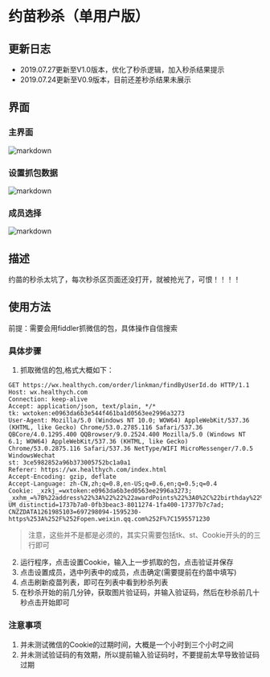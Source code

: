 # 约苗秒杀（单用户版）

## 更新日志

- 2019.07.27更新至V1.0版本，优化了秒杀逻辑，加入秒杀结果提示
- 2019.07.24更新至V0.9版本，目前还差秒杀结果未展示
## 界面
### 主界面
![markdown](https://raw.githubusercontent.com/lyrric/seckill/master/images/main.jpg "主界面图")
### 设置抓包数据
![markdown](https://raw.githubusercontent.com/lyrric/seckill/master/images/header.jpg "设置抓包数据")
### 成员选择
![markdown](https://raw.githubusercontent.com/lyrric/seckill/master/images/mamber.jpg "成员选择")

## 描述

约苗的秒杀太坑了，每次秒杀区页面还没打开，就被抢光了，可恨！！！！

## 使用方法

前提：需要会用fiddler抓微信的包，具体操作自信搜索

### 具体步骤
1. 抓取微信的包,格式大概如下：
```
GET https://wx.healthych.com/order/linkman/findByUserId.do HTTP/1.1
Host: wx.healthych.com
Connection: keep-alive
Accept: application/json, text/plain, */*
tk: wxtoken:e0963da6b3e544f461ba1d0563ee2996a3273
User-Agent: Mozilla/5.0 (Windows NT 10.0; WOW64) AppleWebKit/537.36 (KHTML, like Gecko) Chrome/53.0.2785.116 Safari/537.36 QBCore/4.0.1295.400 QQBrowser/9.0.2524.400 Mozilla/5.0 (Windows NT 6.1; WOW64) AppleWebKit/537.36 (KHTML, like Gecko) Chrome/53.0.2875.116 Safari/537.36 NetType/WIFI MicroMessenger/7.0.5 WindowsWechat
st: 3ce5982852a96b373005752bc1a0a1
Referer: https://wx.healthych.com/index.html
Accept-Encoding: gzip, deflate
Accept-Language: zh-CN,zh;q=0.8,en-US;q=0.6,en;q=0.5;q=0.4
Cookie: _xzkj_=wxtoken:e0963da6b3ed0563ee2996a3273; _xxhm_=%7B%22address%22%3A%22%22%22awardPoints%22%3A0%2C%22birthday%22%3A835545600000%2C%22createTime%22%3A1574304016000%2C%2eaderImg%22%3A%22http%3A%2F%2Fthirdwx.qlogo.cn%2Fmmopen%2FdH8QVxmk2IXORh7FiapbUSZd3qotRsSW3ibtrP1u6Zf3PQqc84b8PGcHibW76M6zLmnoeYzvSrCliaKAXEXcq%2F132%22%2C%22id%22%3A3922%2C%22idCardNo%22%3A2510727199606244528%22%2C%22isRegisterHistory%22%3A0%2C%2latitude%22%3A30.58738%2C%22longitude%22%3A104.06224%2C%22mobile%22%3odifyTime%22%3A1593757208000%2C%22name%22%3A%22%E9%99%88%E6%9F%B3%E9%9D%92%22%2C%22nickName%22%3A22lyic%22%2C%22openId%22%3A%22oWzsq52mreJ9_E_f2R0QSvwlQl8M2%2C%22rnCod22%3A%22510107%22%%22registerTime%22%3A1593757208000%2C%22sex%22%3A2%2C%22source%22%3A1%2C%22uFrom%22%3A%22cdbdbsy%22%2C%%22%3A%22oiGJMFEuP1AJ1jm1bbcjBzmY%22%2C%22wxSubscribed%22%3A1%2C%22yn%22%3A1%7D; UM_distinctid=1737b7a0-0fb3beac3-8011274-1fa400-17377b7c7ad; CNZZDATA1261985103=697298094-1595230-https%253A%252F%252Fopen.weixin.qq.com%252F%7C1595571230
```
> 注意，这些并不是都是必须的，其实只需要包括tk、st、Cookie开头的的三行即可

2. 运行程序，点击设置Cookie，输入上一步抓取的包，点击验证并保存
3. 点击设置成员，选中列表中的成员，点击确定(需要提前在约苗中填写)
4. 点击刷新疫苗列表，即可在列表中看到秒杀列表
5. 在秒杀开始的前几分钟，获取图片验证码，并输入验证码，然后在秒杀前几十秒点击开始即可

### 注意事项

1. 并未测试微信的Cookie的过期时间，大概是一个小时到三个小时之间
2. 并未测试验证码的有效期，所以提前输入验证码时，不要提前太早导致验证码过期
